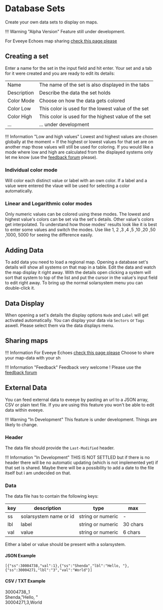 # Database Sets
Create your own data sets to display on maps.

!!! Warning "Alpha Version"
    Feature still under development.

For Eveeye Echoes map sharing [check this page please](https://eveeye.readthedocs.io/en/latest/data/ee-database-sharing/)
    
## Creating a set
Enter a name for the set in the input field and hit enter. 
Your set and a tab for it were created and you are ready to edit its details:

|  |  |
|--|--|
| Name | The name of the set is also displayed in the tabs |
| Description | Describe the data the set holds |
| Color Mode | Choose on how the data gets colored |
| Color Low | This color is used for the lowest value of the set |
| Color High | This color is used for the highest value of the set |
| ... | ... under development |

!!! Information "Low and high values"
    Lowest and highest values are chosen globally at the moment = If the highest or lowest values for that set are on another map those values will still be used for coloring. If you would like a mode where low and high are calculated from the displayed systems only let me know (use the [feedback forum](https://feedback.userreport.com/7ab42bbb-8bf8-4955-9573-c0b1213b1ba7/#ideas/popular) please). 

### Individual color mode
Will color each distinct value or label with an own color. If a label and a value were entered the vlaue will be used for selecting a color automatically.

### Linear and Logarithmic color modes
Only numeric values can be colored using these modes. The lowest and highest value's colors can be set via the set's details. Other value's colors get interpolated. To understand how those modes' results look like it is best to enter some values and switch the modes. Use like 1, 2 ,3 ,4 ,5 ,10 ,20 ,50 ,1000, 5000 for seeing the difference easily.

## Adding Data
To add data you need to load a regional map. Opening a database set's details will show all systems on that map in a table. Edit the data and watch the map display it right away. With the details open clicking a system will sort that system to top of the list and put the cursor in the value's input field to edit right away. To bring up the normal solarsystem menu you can double-click it.

## Data Display
When opening a set's details the display options `Node` and `Label` will get activated automatically. You can  display your data via `Sectors` or `Tags` aswell. Please select them via the data displays menu. 

## Sharing maps
!!! Information 
    For Eveeye Echoes [check this page please](https://eveeye.readthedocs.io/en/latest/data/ee-database-sharing/)
Choose to share your map-data with your sh


!!! Information "Feedback"
    Feedback very welcome ! Please use the [feedback forum](https://feedback.userreport.com/7ab42bbb-8bf8-4955-9573-c0b1213b1ba7/#ideas/popular)  

## External Data
You can feed external data to eveeye by pasting an url to a JSON array, CSV or plain text file.
If you are using this feature you won't be able to edit data within eveeye.

!!! Warning "In Development"
    This feature is under development. Things are likely to change.
    
### Header
The data file should provide the `Last-Modified` header.

!!! Information "In Development"
    THIS IS NOT SETTLED but if there is no header there will be no automatic updating (which is not implemented yet) if that set is shared. Maybe there will be a possibility to add a date to the file itself but i am undecided on that.

### Data
The data file has to contain the following keys:

| key | description | type | max |
|--|--|--|--|
| ss | solarsystem name or id | string or numeric | - |
| lbl | label | string or numeric | 30 chars |
| val | value | string or numeric | 6 chars |

Either a label or value should be present with a solarsystem.

#### JSON Example

    [{"ss":30004738,"val":1},{"ss":"Shenda","lbl":"Hello, "},{"ss":30004271,"lbl":"3","val":"World"}]

#### CSV / TXT Example
30004738,,1<br>
Shenda,"Hello, "<br>
30004271,3,World<br>



<!--stackedit_data:
eyJoaXN0b3J5IjpbMjAwMTg5NTg5NiwyMzk0MDg0MywtMTg3NT
MxNDU3LC0xMzYwMjI1OTg0LDI5OTAwNTIyNSwxMDEwODAzNzI5
LC0yNjUxNDk4NjcsMTQ2MDExNTg0NSwtMTA2NDQxMDU3NywyMD
E5NzUxODQwLC0xNTY5NjI2MDI4LC0xMDc2MDE1Nzk0LC0zNjg1
NjIxNDUsMjEyNTY3MjUzMiwtMzY4ODkxMTgzLDI5NzkxMTc4NS
w1MDIzNTU2NjAsNzMwNzI5NTIyLDQwOTc1MDAsLTIyNTIwNTE1
MV19
-->
